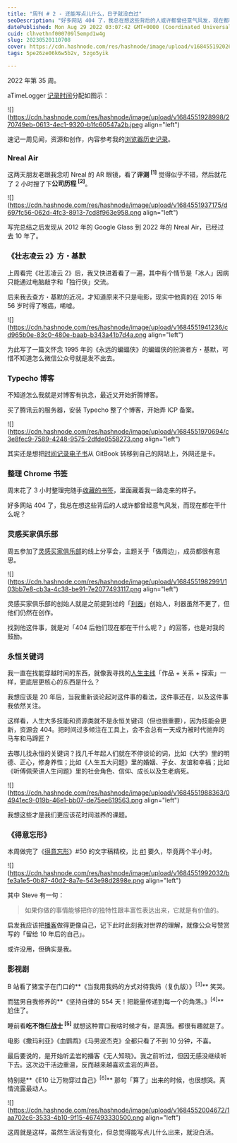 ```yaml
---
title: "周刊 # 2 - 还能写点儿什么，日子就没白过"
seoDescription: "好多网站 404 了，我总在想这些背后的人或许都曾经意气风发，现在都在干什么呢？"
datePublished: Mon Aug 29 2022 03:07:42 GMT+0000 (Coordinated Universal Time)
cuid: clhvethnf000709l5empd1w4g
slug: 20230520110708
cover: https://cdn.hashnode.com/res/hashnode/image/upload/v1684551920262/8b6d3eb3-63d2-4869-a241-d1bc4fd70870.jpeg
tags: 5pe26ze06k6w5b2v, 5zgo5yik

---
```


2022 年第 35 周。

aTimeLogger [记录时间](http://mp.weixin.qq.com/s?__biz=MzI3MzU5MDA1OQ==&mid=2247485032&idx=1&sn=acb21dab9e80298f57f65f3a9ea3a1c7&chksm=eb21b42cdc563d3a565d6c98ad7010303e68799b4f29c829a6c1fd89ff190878ddb44f22a899&scene=21#wechat_redirect)分配如图示：

![](https://cdn.hashnode.com/res/hashnode/image/upload/v1684551928998/270749eb-0613-4ec1-9320-b1fc60547a2b.jpeg align="left")

速记一周见闻，资源和创作，内容参考我的[浏览器历史记录](http://mp.weixin.qq.com/s?__biz=MzI3MzU5MDA1OQ==&mid=2247484675&idx=1&sn=5da93eba9aefd0c6a41f9267d1a61706&chksm=eb21b747dc563e515682df6ad9e8cfa487c5bc98324681abb54145e55273e09e1bdbdd87be36&scene=21#wechat_redirect)。

### **Nreal Air**

这两天朋友老跟我念叨 Nreal 的 AR 眼镜，看了**评测 <sup> [1]</sup>** 觉得似乎不错，然后就花了 2 小时搜了下**公司历程 <sup> [2]</sup>**。

![](https://cdn.hashnode.com/res/hashnode/image/upload/v1684551937175/d697fc56-062d-4fc3-8913-7cd8f963e958.png align="left")

写完总结之后发现从 2012 年的 Google Glass 到 2022 年的 Nreal Air，已经过去 10 年了。

### **《壮志凌云 2》方・基默**

上周看完《壮志凌云 2》后，我又快进着看了一遍，其中有个情节是「冰人」因病只能通过电脑敲字和「独行侠」交流。

后来我去查方・基默的近况，才知道原来不只是电影，现实中他真的在 2015 年 56 岁时得了喉癌，唏嘘。

![](https://cdn.hashnode.com/res/hashnode/image/upload/v1684551941236/cd965b0e-83c0-480e-baab-b343a41b7d4a.png align="left")

为此写了一篇文怀念 1995 年的《永远的蝙蝠侠》的蝙蝠侠的扮演者方・基默，可惜不知道怎么微信公众号就是发不出去。

### **Typecho 博客**

不知道怎么我就是对博客有执念，最近又开始折腾博客。

买了腾讯云的服务器，安装 Typecho 整了个博客，开始弄 ICP 备案。

![](https://cdn.hashnode.com/res/hashnode/image/upload/v1684551970694/c3e8fec9-7589-4248-9575-2dfde0558273.png align="left")

其实还是想把[时间记录电子书](http://mp.weixin.qq.com/s?__biz=MzI3MzU5MDA1OQ==&mid=2247486088&idx=1&sn=55085dd2c5af757a7db413c7d047e55a&chksm=eb21b8ccdc5631daa524b4d30cf0b684ff45ec9a85febdd1b28363bd438cf034779cea2d63fe&scene=21#wechat_redirect)从 GitBook 转移到自己的网站上，外网还是卡。

### **整理 Chrome 书签**

周末花了 3 小时整理完随手[收藏的书签](http://mp.weixin.qq.com/s?__biz=MzI3MzU5MDA1OQ==&mid=2247486802&idx=1&sn=746dbd26ac70f4e419bc76b789cdfab9&chksm=eb21bf16dc563600375b61cd1239033f352b3c3bc4e4d975de53e23581a2cd7aad9c38069feb&scene=21#wechat_redirect)，里面藏着我一路走来的样子。

好多网站 404 了，我总在想这些背后的人或许都曾经意气风发，而现在都在干什么呢？

### **灵感买家俱乐部**

周五参加了[灵感买家俱乐部](https://mp.weixin.qq.com/mp/appmsgalbum?__biz=MzUzODE0OTAyNw==&action=getalbum&album_id=2228726584188928000&scene=173&from_msgid=2247484542&from_itemidx=1&count=3&nolastread=1#wechat_redirect)的线上分享会，主题关于「做周边」，成员都很有意思。

![](https://cdn.hashnode.com/res/hashnode/image/upload/v1684551982991/103bb7e8-cb3a-4c38-be91-7e2077493117.png align="left")

灵感买家俱乐部的创始人就是之前提到过的「[利器](https://mp.weixin.qq.com/s?__biz=MzA3NTgzNzU2NQ==&mid=2653412992&idx=1&sn=e237b1aae22861a4d46ed6d38ad32954&scene=21#wechat_redirect)」创始人，利器虽然不更了，但他们仍然在创作。

找到他这件事，就是对「404 后他们现在都在干什么呢？」的回答，也是对我的鼓励。

### **永恒关键词**

我一直在找能穿越时间的东西，就像我寻找的[人生主线](http://mp.weixin.qq.com/s?__biz=MzI3MzU5MDA1OQ==&mid=2247486635&idx=1&sn=c71b5f4c5560ccbfad2a7ec700dd5b21&chksm=eb21beefdc5637f98c285fbd5f1246dffea7c752784a3775648186fc2c38ade39af67f225b6b&scene=21#wechat_redirect)「作品 + 关系 + 探索」一样，更底层更核心的东西是什么？

我想应该是 20 年后，当我重新谈论起对这件事的看法，这件事还在，以及这件事我依然关注。

这样看，人生大多技能和资源类就不是永恒关键词（但也很重要），因为技能会更新，资源会 404。把时间过多倾注在工具上，会不会总有一天成为被时代抛弃的马车和马蹄匠？

去哪儿找永恒的关键词？找几千年起人们就在不停谈论的词，比如《大学》里的明德、正心，修身养性；比如《人生五大问题》里的婚姻、子女、友谊和幸福；比如《听傅佩荣讲人生问题》里的社会角色、信仰、成长以及生老病死。

![](https://cdn.hashnode.com/res/hashnode/image/upload/v1684551988363/04941ec9-019b-46e1-bb07-de75ee619563.png align="left")

我想这些才是我们更应该花时间滋养的课题。

### **《得意忘形》**

本周做完了《[得意忘形](http://mp.weixin.qq.com/s?__biz=MzI3MzU5MDA1OQ==&mid=2247486725&idx=1&sn=2ce0548d6b1e31883d09ec8c579a340e&chksm=eb21bf41dc56365775cbcce3085d38830817950b5217ec08786f25c9a4c6ecb631dbae6068c9&scene=21#wechat_redirect)》#50 的文字稿精校，比 [#1](http://mp.weixin.qq.com/s?__biz=MzI3MzU5MDA1OQ==&mid=2247486776&idx=1&sn=b0b2a0dabe6dc7ccc7ee0df494e8fdda&chksm=eb21bf7cdc56366a961910e60ee4e8e816a039dc51a7541d41b059c51c92a4e7876d46e51d81&scene=21#wechat_redirect) 要久，毕竟两个半小时。

![](https://cdn.hashnode.com/res/hashnode/image/upload/v1684551992032/bfe3a1e5-0b87-40d2-8a7e-543e98d2898e.png align="left")

其中 Steve 有一句：

> 如果你做的事情能够把你的独特性跟丰富性表达出来，它就是有价值的。

启发我应该把[播客](http://mp.weixin.qq.com/s?__biz=MzI3MzU5MDA1OQ==&mid=2247486776&idx=1&sn=b0b2a0dabe6dc7ccc7ee0df494e8fdda&chksm=eb21bf7cdc56366a961910e60ee4e8e816a039dc51a7541d41b059c51c92a4e7876d46e51d81&scene=21#wechat_redirect)做得更像自己，记下此时此刻我对世界的理解，就像公众号赞赏写的「留给 10 年后的自己」。

或许没用，但确实是我。

### **影视剧**

B 站看了猪宝子在门口的**《当我用我妈的方式对待我妈（复仇版）》<sup>[3]</sup>** 笑哭。

而猛男自我修养的**《坚持自律的 554 天！把能量传递到每一个的角落。》<sup>[4]</sup>** 尬住了。

睡前看**吃不饱仨战士 <sup> [5]</sup>** 就想这种胃口我啥时候才有，是真饿。都很有趣就是了。

电影《撒玛利亚》《血鹦鹉》《马男波杰克》全都只看了不到 10 分钟，不喜。

最后要说的，是开始听孟岩的播客《无人知晓》。我之前听过，但因无感没继续听下去。这次边干活边重温，反而越来越喜欢孟岩的声音。

特别是**《E10 让万物穿过自己》<sup>[6]</sup>** 那句「算了」出来的时候，也很想哭。真情流露最动人。

![](https://cdn.hashnode.com/res/hashnode/image/upload/v1684552004672/1aa702c6-3533-4b10-9f15-467493330500.png align="left")

这周就是这样，虽然生活没有变化，但总觉得能写点儿什么出来，就没白活。